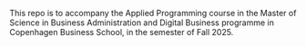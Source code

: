 This repo is to accompany the Applied Programming course in the Master of Science in Business Administration and Digital Business programme in Copenhagen Business School, in the semester of Fall 2025.
